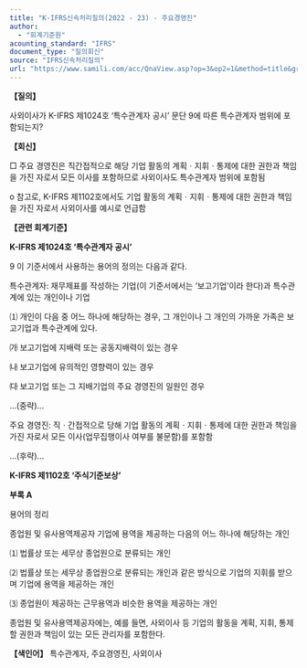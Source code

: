 ```yaml
---
title: "K-IFRS신속처리질의(2022 - 23) - 주요경영진"
author:
  - "회계기준원"
acounting_standard: "IFRS"
document_type: "질의회신"
source: "IFRS신속처리질의"
url: "https://www.samili.com/acc/QnaView.asp?op=3&op2=1&method=title&group=2124-15;1&orgcode=3&searchword=&page=14&code=K%2DIFRS%EC%8B%A0%EC%86%8D%EC%B2%98%EB%A6%AC%EC%A7%88%EC%9D%98%2D23%3A20220418"
---
```

**【질의】**

  

사외이사가 K-IFRS 제1024호 ‘특수관계자 공시’ 문단 9에 따른 특수관계자 범위에 포함되는지?

  
  

**【회신】**

  

□ 주요 경영진은 직간접적으로 해당 기업 활동의 계획ㆍ지휘ㆍ통제에 대한 권한과 책임을 가진 자로서 모든 이사를 포함하므로 사외이사도 특수관계자 범위에 포함됨

  

o 참고로, K-IFRS 제1102호에서도 기업 활동의 계획ㆍ지휘ㆍ통제에 대한 권한과 책임을 가진 자로서 사외이사를 예시로 언급함

  
  

**【관련 회계기준】**

  

**K-IFRS 제1024호 ‘특수관계자 공시’**

  

9 이 기준서에서 사용하는 용어의 정의는 다음과 같다.

  

특수관계자: 재무제표를 작성하는 기업(이 기준서에서는 ‘보고기업’이라 한다)과 특수관계에 있는 개인이나 기업

⑴ 개인이 다음 중 어느 하나에 해당하는 경우, 그 개인이나 그 개인의 가까운 가족은 보고기업과 특수관계에 있다.

㈎ 보고기업에 지배력 또는 공동지배력이 있는 경우

㈏ 보고기업에 유의적인 영향력이 있는 경우

㈐ 보고기업 또는 그 지배기업의 주요 경영진의 일원인 경우

  

...(중략)...

  

주요 경영진: 직ㆍ간접적으로 당해 기업 활동의 계획ㆍ지휘ㆍ통제에 대한 권한과 책임을 가진 자로서 모든 이사(업무집행이사 여부를 불문함)를 포함함

  

...(후략)...

  

**K-IFRS 제1102호 ‘주식기준보상’**

  

**부록 A**

  

용어의 정리

  

종업원 및 유사용역제공자 기업에 용역을 제공하는 다음의 어느 하나에 해당하는 개인

⑴ 법률상 또는 세무상 종업원으로 분류되는 개인

⑵ 법률상 또는 세무상 종업원으로 분류되는 개인과 같은 방식으로 기업의 지휘를 받으며 기업에 용역을 제공하는 개인

⑶ 종업원이 제공하는 근무용역과 비슷한 용역을 제공하는 개인

종업원 및 유사용역제공자에는, 예를 들면, 사외이사 등 기업의 활동을 계획, 지휘, 통제할 권한과 책임이 있는 모든 관리자를 포함한다.

  
  

**【색인어】** 특수관계자, 주요경영진, 사외이사

